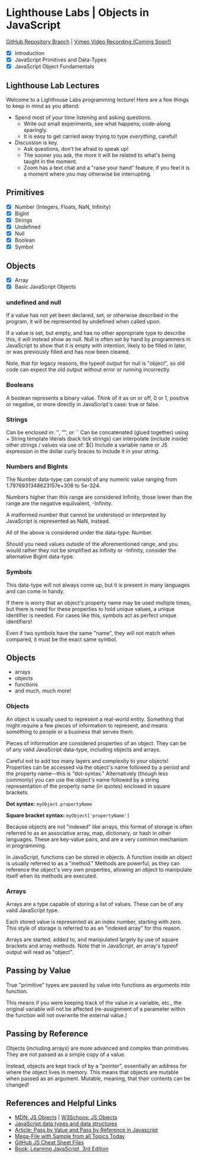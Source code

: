 # Lighthouse Labs | Objects in JavaScript

[GitHub Repository Branch](https://github.com/WarrenUhrich/lighthouse-labs-objects-in-javascript/tree/2023.03.28-web-flex-day-20march2023) | [Vimeo Video Recording (Coming Soon!)](#coming-soon)

* [X] Introduction
* [X] JavaScript Primitives and Data-Types
* [X] JavaScript Object Fundamentals

## Lighthouse Lab Lectures

Welcome to a Lighthouse Labs programming lecture! Here are a few things to keep in mind as you attend:
* Spend most of your time listening and asking questions.
    * Write out small experiments, see what happens; code-along sparingly.
    * It is easy to get carried away trying to type _everything_, careful!
* Discussion is key.
    * Ask questions, don't be afraid to speak up!
    * The sooner you ask, the more it will be related to what's being taught in the moment.
    * Zoom has a text chat and a "raise your hand" feature, if you feel it is a moment where you may otherwise be interrupting.

## Primitives

* [X] Number (Integers, Floats, NaN, Infinity)
* [X] BigInt
* [X] Strings
* [X] Undefined
* [X] Null
* [X] Boolean
* [X] Symbol

## Objects

* [X] Array
* [X] Basic JavaScript Objects

### undefined and null

If a value has not yet been declared, set, or
otherwise described in the program, it will
be represented by undefined when called upon.

If a value is set, but empty, and has no other
appropriate type to describe this, it will
instead show as null. Null is often set by hand
by programmers in JavaScript to show that it is
empty with intention, likely to be filled in later,
or was previously filled and has now been cleared.

Note, that for legacy reasons, the typeof output
for null is "object", so old code can expect the
old output without error or running incorrectly.

### Booleans

A boolean represents a binary value. Think of it as
on or off, 0 or 1, positive or negative, or more
directly in JavaScript's case: true or false.

### Strings

Can be enclosed in: '', "", or ``
Can be concatenated (glued together) using +
String template literals (back tick strings) can
interpolate (include inside) other strings / values
via use of: ${}
Include a variable name or JS expression in the
dollar curly braces to include it in your string.

### Numbers and BigInts

The Number data-type can consist of any numeric value
ranging from 1.7976931348623157e+308 to 5e-324.

Numbers higher than this range are considered Infinity,
those lower than the range are the negative equilvalent,
-Infinity.

A malformed number that cannot be understood or interpreted
by JavaScript is represented as NaN, instead.

All of the above is considered under the data-type: Number.

Should you need values outside of the aforementioned range,
and you would rather they not be simplified as Infinity or
-Infinity, consider the alternative BigInt data-type.

### Symbols

This data-type will not always come up, but it is present in many
languages and can come in handy.

If there is worry that an object's property name may be used multiple
times, but there is need for these properties to hold unique values,
a unique identifier is needed. For cases like this, symbols act as
perfect unique identifiers!

Even if two symbols have the same "name", they will not match when
compared, it must be the exact same symbol.

## Objects

* arrays
* objects
* functions
* and much, much more!

### Objects

An object is usually used to represent a real-world entity. Something
that might require a few pieces of information to represent, and means
something to people or a business that serves them.

Pieces of information are considered properties of an object. They can
be of any valid JavaScript data-type, including objects and arrays.

Careful not to add too many layers and complexity to your objects!
Properties can be accessed via the object's name followed by a period
and the property name—this is "dot-syntax." Alternatively (though less
commonly) you can use the object's name followed by a string
representation of the property name (in quotes) enclosed in square
brackets.

**Dot syntax:** `myObject.propertyName`

**Square bracket syntax:** `myObject['propertyName']`

Because objects are not "indexed" like arrays, this format of storage
is often referred to as an associative array, map, dictionary, or hash
in other languages. These are key-value pairs, and are a very common
mechanism in programming.

In JavaScript, functions can be stored in objects. A function inside
an object is usually referred to as a "method."
Methods are powerful, as they can reference the object's very own
properties, allowing an object to manipulate itself when its methods
are executed.

### Arrays

Arrays are a type capable of storing a list of values. These
can be of any valid JavaScript type.

Each stored value is represented as an index number, starting
with zero. This style of storage is referred to as an "indexed
array" for this reason.

Arrays are started, added to, and manipulated largely by use
of square brackets and array methods.
Note that in JavaScript, an array's typeof output will read as
"object".

## Passing by Value

True "primitive" types are passed by value into functions as
arguments into function.

This means if you were keeping track of the value in a variable, etc.,
the original variable will not be affected (re-assignment of a parameter
within the function will not overwrite the external value.)

## Passing by Reference

Objects (including arrays) are more advanced and complex than
primitives. They are not passed as a simple copy of a value.

Instead, objects are kept track of by a "pointer", essentially
an address for where the object lives in memory.
This means that objects are mutable when passed as an argument.
Mutable, meaning, that their contents can be changed!

## References and Helpful Links

* [MDN: JS Objects](https://developer.mozilla.org/en-US/docs/Web/JavaScript/Guide/Working_with_Objects#creating_new_objects) | [W3Schoos: JS Objects](https://www.w3schools.com/js/js_objects.asp)
* [JavaScript data types and data structures](https://developer.mozilla.org/en-US/docs/Web/JavaScript/Data_structures)
* [Article: Pass by Value and Pass by Reference in Javascript](https://www.geeksforgeeks.org/pass-by-value-and-pass-by-reference-in-javascript/)
* [Mega-File with Sample from all Topics Today](https://github.com/WarrenUhrich/lighthouse-labs-objects-in-javascript/blob/2022.03.29-web-flex-mar-21-day-objects-in-javascript/index.js)
* [GitHub JS Cheat Sheet Files](https://github.com/WarrenUhrich/javascript-cheat-sheet/tree/master/js)
* [Book: Learning JavaScript, 3rd Edition](https://www.oreilly.com/library/view/learning-javascript-3rd/9781491914892/)
